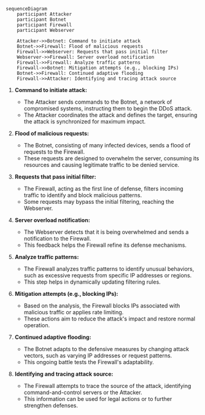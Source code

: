 ```mermaid
sequenceDiagram
    participant Attacker
    participant Botnet
    participant Firewall
    participant Webserver

    Attacker->>Botnet: Command to initiate attack
    Botnet->>Firewall: Flood of malicious requests
    Firewall->>Webserver: Requests that pass initial filter
    Webserver->>Firewall: Server overload notification
    Firewall->>Firewall: Analyze traffic patterns
    Firewall->>Botnet: Mitigation attempts (e.g., blocking IPs)
    Botnet->>Firewall: Continued adaptive flooding
    Firewall->>Attacker: Identifying and tracing attack source
```


1. **Command to initiate attack:**
   - The Attacker sends commands to the Botnet, a network of compromised systems, instructing them to begin the DDoS attack.
   - The Attacker coordinates the attack and defines the target, ensuring the attack is synchronized for maximum impact.

2. **Flood of malicious requests:**
   - The Botnet, consisting of many infected devices, sends a flood of requests to the Firewall.
   - These requests are designed to overwhelm the server, consuming its resources and causing legitimate traffic to be denied service.

3. **Requests that pass initial filter:**
   - The Firewall, acting as the first line of defense, filters incoming traffic to identify and block malicious patterns.
   - Some requests may bypass the initial filtering, reaching the Webserver.

4. **Server overload notification:**
   - The Webserver detects that it is being overwhelmed and sends a notification to the Firewall.
   - This feedback helps the Firewall refine its defense mechanisms.

5. **Analyze traffic patterns:**
   - The Firewall analyzes traffic patterns to identify unusual behaviors, such as excessive requests from specific IP addresses or regions.
   - This step helps in dynamically updating filtering rules.

6. **Mitigation attempts (e.g., blocking IPs):**
   - Based on the analysis, the Firewall blocks IPs associated with malicious traffic or applies rate limiting.
   - These actions aim to reduce the attack's impact and restore normal operation.

7. **Continued adaptive flooding:**
   - The Botnet adapts to the defensive measures by changing attack vectors, such as varying IP addresses or request patterns.
   - This ongoing battle tests the Firewall's adaptability.

8. **Identifying and tracing attack source:**
   - The Firewall attempts to trace the source of the attack, identifying command-and-control servers or the Attacker.
   - This information can be used for legal actions or to further strengthen defenses.